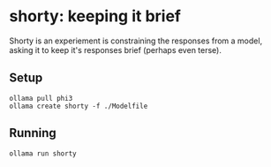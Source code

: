 # shorty: keeping it brief

Shorty is an experiement is constraining the responses from a model, asking it to keep it's responses brief (perhaps even terse).

## Setup 

```
ollama pull phi3
ollama create shorty -f ./Modelfile
```

## Running

```
ollama run shorty
```